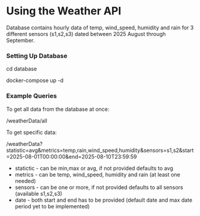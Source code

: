 # Using the Weather API

Database contains hourly data of temp, wind_speed, humidity and rain for 3 different sensors (s1,s2,s3) dated between 2025 August through September.

### Setting Up Database

cd database

docker-compose up -d

### Example Queries
To get all data from the database at once:

/weatherData/all

To get specific data:

/weatherData?statistic=avg&metrics=temp,rain,wind_speed,humidity&sensors=s1,s2&start=2025-08-01T00:00:00&end=2025-08-10T23:59:59

* statictic - can be min,max or avg, if not provided defaults to avg
* metrics - can be temp, wind_speed, humidity and rain (at least one needed)
* sensors - can be one or more, if not provided defaults to all sensors (available s1,s2,s3)
* date - both start and end has to be provided (default date and max date period yet to be implemented)

